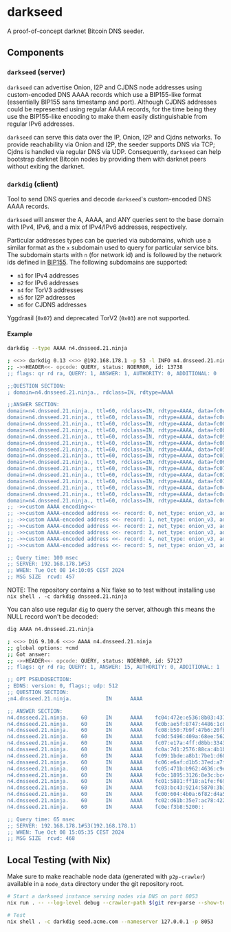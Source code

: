 # darkseed

A proof-of-concept darknet Bitcoin DNS seeder.

## Components

### `darkseed` (server)

`darkseed` can advertise Onion, I2P and CJDNS node addresses using custom-encoded DNS
AAAA records which use a BIP155-like format (essentially BIP155 sans timestamp and
port). Although CJDNS addresses could be represented using regular AAAA records, for the
time being they use the BIP155-like encoding to make them easily distinguishable from
regular IPv6 addresses.

`darkseed` can serve this data over the IP, Onion, I2P and Cjdns networks. To provide
reachability via Onion and I2P, the seeder supports DNS via TCP; Cjdns is handled via
regular DNS via UDP. Consequently, `darkseed` can help bootstrap darknet Bitcoin nodes
by providing them with darknet peers without exiting the darknet.

### `darkdig` (client)

Tool to send DNS queries and decode `darkseed`'s custom-encoded DNS AAAA records.

`darkseed` will answer the A, AAAA, and ANY queries sent to the base domain with IPv4,
IPv6, and a mix of IPv4/IPv6 addresses, respectively.

Particular addresses types can be queried via subdomains, which use a similar format as
the `x` subdomain used to query for particular service bits. The subdomain starts with
`n` (for network id) and is followed by the network ids defined in
[BIP155](https://github.com/bitcoin/bips/blob/master/bip-0155.mediawiki). The following
subdomains are supported:
- `n1` for IPv4 addresses
- `n2` for IPv6 addresses
- `n4` for TorV3 addresses
- `n5` for I2P addresses
- `n6` for CJDNS addresses

Yggdrasil (`0x07`) and deprecated TorV2 (`0x03`) are not supported.

#### Example

```bash
darkdig --type AAAA n4.dnsseed.21.ninja

; <<>> darkdig 0.13 <<>> @192.168.178.1 -p 53 -l INFO n4.dnsseed.21.ninja
;; ->>HEADER<<- opcode: QUERY, status: NOERROR, id: 13738
;; flags: qr rd ra, QUERY: 1, ANSWER: 1, AUTHORITY: 0, ADDITIONAL: 0

;;QUESTION SECTION:
; domain=n4.dnsseed.21.ninja., rdclass=IN, rdtype=AAAA

;;ANSWER SECTION:
domain=n4.dnsseed.21.ninja., ttl=60, rdclass=IN, rdtype=AAAA, data=fc0e:3854:4700::
domain=n4.dnsseed.21.ninja., ttl=60, rdclass=IN, rdtype=AAAA, data=fc0c:a113:277b:8ff9:1907:8e03:b934:c4b9
domain=n4.dnsseed.21.ninja., ttl=60, rdclass=IN, rdtype=AAAA, data=fc00:604:1070:cbfe:535b:2114:e03f:bfe0
domain=n4.dnsseed.21.ninja., ttl=60, rdclass=IN, rdtype=AAAA, data=fc0b:bf41:594e:81af:422f:548a:ca77:4ff
domain=n4.dnsseed.21.ninja., ttl=60, rdclass=IN, rdtype=AAAA, data=fc09:27b:4555:da65:1004:87b2:db4d:a55b
domain=n4.dnsseed.21.ninja., ttl=60, rdclass=IN, rdtype=AAAA, data=fc08:5fcf:75f8:61e6:88f3:42e7:eb5f:4116
domain=n4.dnsseed.21.ninja., ttl=60, rdclass=IN, rdtype=AAAA, data=fc05:4481:9e78:3fda:b3ef:ec3e:6a99:4e14
domain=n4.dnsseed.21.ninja., ttl=60, rdclass=IN, rdtype=AAAA, data=fc03:1b2c:aad4:a5b4:95be:63c6:3dc8:eea3
domain=n4.dnsseed.21.ninja., ttl=60, rdclass=IN, rdtype=AAAA, data=fc06:322b:33eb:305a:e1da:6cc9:6dfa:4b1d
domain=n4.dnsseed.21.ninja., ttl=60, rdclass=IN, rdtype=AAAA, data=fc07:1d56:471:e890:3b08:b458:c0e0:d33a
domain=n4.dnsseed.21.ninja., ttl=60, rdclass=IN, rdtype=AAAA, data=fc02:897a:964:1be6:426:1d94:5830:a481
domain=n4.dnsseed.21.ninja., ttl=60, rdclass=IN, rdtype=AAAA, data=fc01:6dd3:3743:bcd3:b255:a44d:2f41:4088
domain=n4.dnsseed.21.ninja., ttl=60, rdclass=IN, rdtype=AAAA, data=fc04:da30:9f01:1e18:1a9f:da06:a104:c159
domain=n4.dnsseed.21.ninja., ttl=60, rdclass=IN, rdtype=AAAA, data=fc0a:fb6e:3c6d:8ef6:c438:a6e6:f96a:68e
domain=n4.dnsseed.21.ninja., ttl=60, rdclass=IN, rdtype=AAAA, data=fc0d:1639:6d34:1026:ae6:73b:7dbd:80cb
;; ->>custom AAAA encoding<<-
;; ->>custom AAAA-encoded address <<- record: 0, net_type: onion_v3, address: cbymx7stlmqrjyb7x7qg3uzxio6nhmsvurgs6qkarcexucledptbtiad.onion
;; ->>custom AAAA-encoded address <<- record: 1, net_type: onion_v3, address: eyoziwbqusarwlfk2ss3jfn6mpdd3shoupndbhybdymbvh62a2qzjnid.onion
;; ->>custom AAAA-encoded address <<- record: 2, net_type: onion_v3, address: yfmujam6pa75vm7p5q7gvgkocqzcwm7lgbnodwtmzfw7usy5dvlgqyqd.onion
;; ->>custom AAAA-encoded address <<- record: 3, net_type: onion_v3, address: ohujaoyiwrmmbygthjp465pymhtir42c47vv6qiwaj5ukvo2muikqnad.onion
;; ->>custom AAAA-encoded address <<- record: 4, net_type: onion_v3, address: q6znwtnflp5w4pdnr33miofg434wubuox5avstubv5bc6vekzj3zssqd.onion
;; ->>custom AAAA-encoded address <<- record: 5, net_type: onion_v3, address: 76qrgj33r74rsb4oao4tjrfzcy4w2naqeyfombz3pw6ybszykrdrfyad.onion

;; Query time: 100 msec
;; SERVER: 192.168.178.1#53
;; WHEN: Tue Oct 08 14:10:05 CEST 2024
;; MSG SIZE  rcvd: 457
```

NOTE: The repository contains a Nix flake so to test without installing use `nix
shell . -c darkdig dnsseed.21.ninja`

You can also use regular `dig` to query the server, although this means the NULL record
won't be decoded:

```bash
dig AAAA n4.dnsseed.21.ninja

; <<>> DiG 9.10.6 <<>> AAAA n4.dnsseed.21.ninja
;; global options: +cmd
;; Got answer:
;; ->>HEADER<<- opcode: QUERY, status: NOERROR, id: 57127
;; flags: qr rd ra; QUERY: 1, ANSWER: 15, AUTHORITY: 0, ADDITIONAL: 1

;; OPT PSEUDOSECTION:
; EDNS: version: 0, flags:; udp: 512
;; QUESTION SECTION:
;n4.dnsseed.21.ninja.           IN      AAAA

;; ANSWER SECTION:
n4.dnsseed.21.ninja.    60      IN      AAAA    fc04:472e:e536:8b03:437b:f23c:2804:ee50
n4.dnsseed.21.ninja.    60      IN      AAAA    fc0b:ae5f:8747:4486:1c84:c924:b438:4e7
n4.dnsseed.21.ninja.    60      IN      AAAA    fc08:b50:7b9f:47b6:20fb:8fe2:e4ed:e733
n4.dnsseed.21.ninja.    60      IN      AAAA    fc0d:5496:409a:68ee:5623:5ca8:7559:c69
n4.dnsseed.21.ninja.    60      IN      AAAA    fc07:e17a:4ff:d8bb:3343:7889:d51:d64b
n4.dnsseed.21.ninja.    60      IN      AAAA    fc0a:7d1:2576:88ca:4b1b:b8c6:1226:8194
n4.dnsseed.21.ninja.    60      IN      AAAA    fc09:1bde:a8b1:7be1:d604:b177:3070:6d1
n4.dnsseed.21.ninja.    60      IN      AAAA    fc06:e6af:d1b5:37ed:a7fb:20ad:dce6:21a4
n4.dnsseed.21.ninja.    60      IN      AAAA    fc05:471b:b962:4636:c9ee:76b3:d5b9:7f9
n4.dnsseed.21.ninja.    60      IN      AAAA    fc0c:1895:3126:8e3c:bc46:f8a9:e18:e5fb
n4.dnsseed.21.ninja.    60      IN      AAAA    fc01:5881:ff18:a1fe:f697:1800:517e:f4a6
n4.dnsseed.21.ninja.    60      IN      AAAA    fc03:bc43:9214:5870:3b37:f045:3f8e:2df7
n4.dnsseed.21.ninja.    60      IN      AAAA    fc00:604:4b0a:6f82:d4a5:b37f:4a49:6969
n4.dnsseed.21.ninja.    60      IN      AAAA    fc02:d61b:35e7:ac78:422:5973:5cf9:bf4a
n4.dnsseed.21.ninja.    60      IN      AAAA    fc0e:f3b8:5200::

;; Query time: 65 msec
;; SERVER: 192.168.178.1#53(192.168.178.1)
;; WHEN: Tue Oct 08 15:05:35 CEST 2024
;; MSG SIZE  rcvd: 468
```

## Local Testing (with Nix)

Make sure to make reachable node data (generated with `p2p-crawler`) available in a
`node_data` directory under the git repository root.

```bash
# Start a darkseed instance serving nodes via DNS on port 8053
nix run . -- --log-level debug --crawler-path $(git rev-parse --show-toplevel)/test_data --port 8053 --zone seed.acme.com

# Test
nix shell . -c darkdig seed.acme.com --nameserver 127.0.0.1 -p 8053
```
